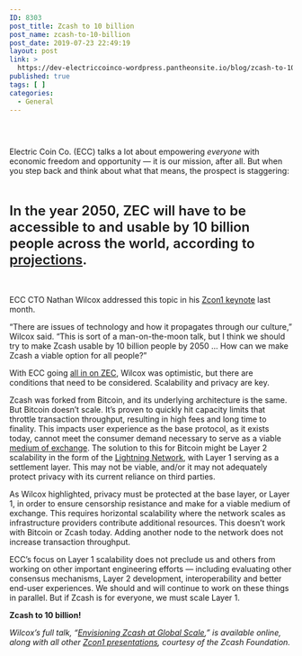 ```yaml
---
ID: 8303
post_title: Zcash to 10 billion
post_name: zcash-to-10-billion
post_date: 2019-07-23 22:49:19
layout: post
link: >
  https://dev-electriccoinco-wordpress.pantheonsite.io/blog/zcash-to-10-billion/
published: true
tags: [ ]
categories:
  - General
---
```

<!-- wp:spacer {"height":30} -->
<div style="height:30px" aria-hidden="true" class="wp-block-spacer"></div>
<!-- /wp:spacer -->

<!-- wp:paragraph -->
<p>Electric Coin Co. (ECC) talks a lot about empowering <em>everyone</em> with economic freedom and opportunity — it is our mission, after all. But when you step back and think about what that means, the prospect is staggering:</p>
<!-- /wp:paragraph -->

<!-- wp:spacer {"height":20} -->
<div style="height:20px" aria-hidden="true" class="wp-block-spacer"></div>
<!-- /wp:spacer -->

<!-- wp:html -->
<p><span style="font-weight: 600; font-size: 1.5rem">In the year 2050, ZEC will have to be accessible to and usable by 10 billion people across the world, according to <a href="https://www.un.org/en/development/desa/news/population/2015-report.html">projections</a>.</span></p>
<!-- /wp:html -->

<!-- wp:spacer {"height":20} -->
<div style="height:20px" aria-hidden="true" class="wp-block-spacer"></div>
<!-- /wp:spacer -->

<!-- wp:paragraph -->
<p>ECC CTO Nathan Wilcox addressed this topic in his <a href="https://youtu.be/tKGAs8RuZfk" target="_blank" rel="noreferrer noopener" aria-label=" (opens in a new tab)">Zcon1 keynote</a> last month.&nbsp;</p>
<!-- /wp:paragraph -->

<!-- wp:paragraph -->
<p>“There are issues of technology and how it propagates through our culture,” Wilcox said. “This is sort of a man-on-the-moon talk, but I think we should try to make Zcash usable by 10 billion people by 2050 ... How can we make Zcash a viable option for all people?”</p>
<!-- /wp:paragraph -->

<!-- wp:paragraph -->
<p>With ECC going <a href="https://dev-electriccoinco-wordpress.pantheonsite.io/blog/ecc-all-in-on-zec/">all in on ZEC</a>, Wilcox was optimistic, but there are conditions that need to be considered. Scalability and privacy are key.</p>
<!-- /wp:paragraph -->

<!-- wp:paragraph -->
<p>Zcash was forked from Bitcoin, and its underlying architecture is the same. But Bitcoin doesn’t scale. It’s proven to quickly hit capacity limits that throttle transaction throughput, resulting in high fees and long time to finality. This impacts user experience as the base protocol, as it exists today, cannot meet the consumer demand necessary to serve as a viable <a href="https://dev-electriccoinco-wordpress.pantheonsite.io/blog/quarterly-update-perspective-on-the-market-evolution/">medium of exchange</a>. The solution to this for Bitcoin might be Layer 2 scalability in the form of the <a href="https://en.wikipedia.org/wiki/Lightning_Network" target="_blank" rel="noreferrer noopener" aria-label=" (opens in a new tab)">Lightning Network</a>, with Layer 1 serving as a settlement layer. This may not be viable, and/or it may not adequately protect privacy with its current reliance on third parties.</p>
<!-- /wp:paragraph -->

<!-- wp:paragraph -->
<p>As Wilcox highlighted, privacy must be protected at the base layer, or Layer 1, in order to ensure censorship resistance and make for a viable medium of exchange. This requires horizontal scalability where the network scales as infrastructure providers contribute additional resources. This doesn’t work with Bitcoin or Zcash today. Adding another node to the network does not increase transaction throughput.&nbsp;</p>
<!-- /wp:paragraph -->

<!-- wp:paragraph -->
<p>ECC’s focus on Layer 1 scalability does not preclude us and others from working on other important engineering efforts — including evaluating other consensus mechanisms, Layer 2 development, interoperability and better end-user experiences. We should and will continue to work on these things in parallel. But if Zcash is for everyone, we must scale Layer 1.&nbsp;</p>
<!-- /wp:paragraph -->

<!-- wp:paragraph -->
<p><strong>Zcash to 10 billion!</strong></p>
<!-- /wp:paragraph -->

<!-- wp:paragraph -->
<p><em>Wilcox’s full talk, “<a rel="noreferrer noopener" aria-label=" (opens in a new tab)" href="https://youtu.be/tKGAs8RuZfk" target="_blank">Envisioning Zcash at Global Scale</a>,” is available online, along with all other <a href="https://www.youtube.com/playlist?list=PL40dyJ0UYTLLjPZaKjdhMoCNanb77_Ztj" target="_blank" rel="noreferrer noopener" aria-label=" (opens in a new tab)">Zcon1 presentations</a>, courtesy of the Zcash Foundation.</em><br></p>
<!-- /wp:paragraph -->